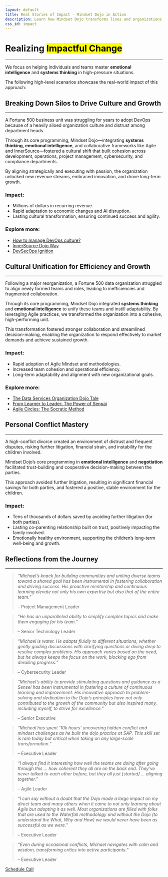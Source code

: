 ```yaml
---
layout: default
title: Real Stories of Impact - Mindset Dojo in Action
description: Learn how Mindset Dojo transforms lives and organizations through emotional intelligence, systems thinking, and collaboration. Real-world examples showcase breakthroughs in culture, leadership, and personal relationships.
css_id: impact
---
```


<h1>Realizing <mark>Impactful Change</mark></h1>
<hr>
<p>We focus on helping individuals and teams master <strong>emotional intelligence</strong> and <strong>systems thinking</strong> in high-pressure situations.</p>
<p>The following high-level scenarios showcase the real-world impact of this approach:</p>
<hgroup>
	<h2>Breaking Down Silos to Drive Culture and Growth</h2>
	<hr>
	<p>A Fortune 500 business unit was struggling for years to adopt DevOps because of a heavily siloed organization culture and distrust among department heads.</p>
	<p>Through its core programming, Mindset Dojo—integrating <strong>systems thinking</strong>, <strong>emotional intelligence</strong>, and collaborative frameworks like Agile and InnerSource—fostered a cultural shift that built cohesion across development, operations, project management, cybersecurity, and compliance departments.</p>
	<p>By aligning strategically and executing with passion, the organization unlocked new revenue streams, embraced innovation, and drove long-term growth.</p>
	<h3>Impact:</h3>
	<ul>
		<li>Millions of dollars in recurring revenue.</li>
		<li>Rapid adaptation to economic changes and AI disruption.</li>
		<li>Lasting cultural transformation, ensuring continued success and agility.</li>
	</ul>
	<h3>Explore more:</h3>
	<ul>
		<li><a href="https://www.youtube.com/watch?v=5TWsIeeYu7k">How to manage DevOps culture?</a></li>
		<li><a href="https://www.youtube.com/watch?v=fXoVm5iTSCc">InnerSource Dojo Way</a></li>
		<li><a href="https://www.youtube.com/watch?v=cTM58Rzxcbs">DevSecOps Ignition</a></li>
	</ul>
</hgroup>
<hgroup>
	<h2>Cultural Unification for Efficiency and Growth</h2>
	<hr>
	<p>Following a major reorganization, a Fortune 500 data organization struggled to align newly formed teams and roles, leading to inefficiencies and fragmented collaboration.</p>
	<p>Through its core programming, Mindset Dojo integrated <strong>systems thinking</strong> and <strong>emotional intelligence</strong> to unify these teams and instill adaptability. By leveraging Agile practices, we transformed the organization into a cohesive, high-performing unit.</p>
	<p>This transformation fostered stronger collaboration and streamlined decision-making, enabling the organization to respond effectively to market demands and achieve sustained growth.</p>
	<h3>Impact:</h3>
	<ul>
		<li>Rapid adoption of Agile Mindset and methodologies.</li>
		<li>Increased team cohesion and operational efficiency.</li>
		<li>Long-term adaptability and alignment with new organizational goals.</li>
	</ul>
	<h3>Explore more:</h3>
	<ul>
		<li><a href="https://community.sap.com/t5/sap-for-higher-education-and-research-blogs/from-challenges-to-transformation-the-data-services-organization-dojo-tale/ba-p/13646867">The Data Services Organization Dojo Tale</a></li>
		<li><a href="https://community.sap.com/t5/open-source-blogs/from-learner-to-leader-the-power-of-senpai/ba-p/13662823">From Learner to Leader: The Power of Senpai</a></li>
		<li><a href="https://community.sap.com/t5/sap-for-higher-education-and-research-blogs/dojo-mindset-and-agile-circles-the-socratic-method-practically-applied-to/ba-p/13678600">Agile Circles: The Socratic Method</a></li>
	</ul>
</hgroup>
<hgroup>
	<h2>Personal Conflict Mastery</h2>
	<hr>
	<p>A high-conflict divorce created an environment of distrust and frequent disputes, risking further litigation, financial strain, and instability for the children involved.</p>
	<p>Mindset Dojo’s core programming in <strong>emotional intelligence</strong> and <strong>negotiation</strong> facilitated trust-building and cooperative decision-making between the parties.</p>
	<p>This approach avoided further litigation, resulting in significant financial savings for both parties, and fostered a positive, stable environment for the children.</p>
	<h3>Impact:</h3>
	<ul>
		<li>Tens of thousands of dollars saved by avoiding further litigation (for both parties).</li>
		<li>Lasting co-parenting relationship built on trust, positively impacting the family involved.</li>
		<li>Emotionally healthy environment, supporting the children’s long-term well-being and growth.</li>
	</ul>
</hgroup>
<h2>Reflections from the Journey</h2>
<hr>
<section class="md-grid-2">
	<blockquote>
		<p><em>“Michael’s knack for building communities and uniting diverse teams toward a shared goal has been instrumental in fostering collaboration and driving success. His proactive mentorship and continuous learning elevate not only his own expertise but also that of the entire team.”</em></p>
		<footer>&#8211; Project Management Leader</footer>
	</blockquote>
	<blockquote>
		<p><em>“He has an unparalleled ability to simplify complex topics and make them engaging for his team.”</em></p>
		<footer>&#8211; Senior Technology Leader</footer>
	</blockquote>
	<blockquote>
		<p><em>“Michael is water. He adapts fluidly to different situations, whether gently guiding discussions with clarifying questions or diving deep to resolve complex problems. His approach varies based on the need, but he always keeps the focus on the work, blocking ego from derailing progress.”</em></p>
		<footer>&#8211; Cybersecurity Leader</footer>
	</blockquote>
	<blockquote>
		<p><em>“Michael’s ability to provide stimulating questions and guidance as a Sensei has been instrumental in fostering a culture of continuous learning and improvement. His innovative approach to problem-solving and dedication to the Dojo’s principles have not only contributed to the growth of the community but also inspired many, including myself, to strive for excellence.”</em></p>
		<footer>&#8211; Senior Executive</footer>
	</blockquote>
	<blockquote>
		<p><em>“Micheal has spent ‘10k hours’ uncovering hidden conflict and mindset challenges as he built the dojo practice at SAP. This skill set is rare today but critical when taking on any large-scale transformation.”</em></p>
		<footer>&#8211; Executive Leader</footer>
	</blockquote>
	<blockquote>
		<p><em>“I always find it interesting how well the teams are doing after going through this … how coherent they all are on the back end. They’ve never talked to each other before, but they all just [started] … aligning together.”</em></p>
		<footer>&#8211; Agile Leader</footer>
	</blockquote>
	<blockquote>
		<p><em>“I can say without a doubt that the Dojo made a large impact on my direct team and many others when it came to not only learning about Agile but adopting it as well. Most organizations are filled with folks that are used to the Waterfall methodology and without the Dojo (to understand the What, Why and How) we would never have been as successful as we were.”</em></p>
		<footer>&#8211; Executive Leader</footer>
	</blockquote>
	<blockquote>
		<p><em>“Even during occasional conflicts, Michael navigates with calm and wisdom, transforming critics into active participants.”</em></p>
		<footer>&#8211; Executive Leader</footer>
	</blockquote>
</section>
<div class="md-cta-group">
    <a href="{{site.connect_url}}" target="_blank">Schedule Call</a>
</div>
